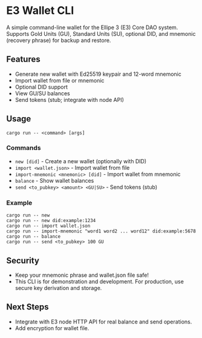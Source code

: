 # E3 Wallet CLI

A simple command-line wallet for the Ellipe 3 (E3) Core DAO system. Supports Gold Units (GU), Standard Units (SU), optional DID, and mnemonic (recovery phrase) for backup and restore.

## Features
- Generate new wallet with Ed25519 keypair and 12-word mnemonic
- Import wallet from file or mnemonic
- Optional DID support
- View GU/SU balances
- Send tokens (stub; integrate with node API)

## Usage

```
cargo run -- <command> [args]
```

### Commands
- `new [did]` - Create a new wallet (optionally with DID)
- `import <wallet.json>` - Import wallet from file
- `import-mnemonic <mnemonic> [did]` - Import wallet from mnemonic
- `balance` - Show wallet balances
- `send <to_pubkey> <amount> <GU|SU>` - Send tokens (stub)

### Example
```
cargo run -- new
cargo run -- new did:example:1234
cargo run -- import wallet.json
cargo run -- import-mnemonic "word1 word2 ... word12" did:example:5678
cargo run -- balance
cargo run -- send <to_pubkey> 100 GU
```

## Security
- Keep your mnemonic phrase and wallet.json file safe!
- This CLI is for demonstration and development. For production, use secure key derivation and storage.

## Next Steps
- Integrate with E3 node HTTP API for real balance and send operations.
- Add encryption for wallet file.
